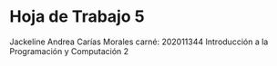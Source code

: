 # Hoja de Trabajo 5
Jackeline Andrea Carías Morales
carné: 202011344
Introducción a la Programación y Computación 2

